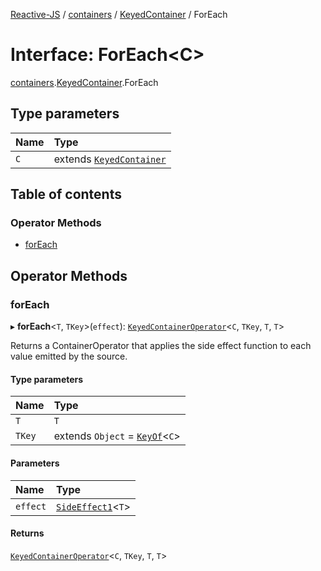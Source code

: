 [Reactive-JS](../README.md) / [containers](../modules/containers.md) / [KeyedContainer](../modules/containers.KeyedContainer.md) / ForEach

# Interface: ForEach<C\>

[containers](../modules/containers.md).[KeyedContainer](../modules/containers.KeyedContainer.md).ForEach

## Type parameters

| Name | Type |
| :------ | :------ |
| `C` | extends [`KeyedContainer`](containers.KeyedContainer-1.md) |

## Table of contents

### Operator Methods

- [forEach](containers.KeyedContainer.ForEach.md#foreach)

## Operator Methods

### forEach

▸ **forEach**<`T`, `TKey`\>(`effect`): [`KeyedContainerOperator`](../modules/containers.md#keyedcontaineroperator)<`C`, `TKey`, `T`, `T`\>

Returns a ContainerOperator that applies the side effect function to each
value emitted by the source.

#### Type parameters

| Name | Type |
| :------ | :------ |
| `T` | `T` |
| `TKey` | extends `Object` = [`KeyOf`](../modules/containers.md#keyof)<`C`\> |

#### Parameters

| Name | Type |
| :------ | :------ |
| `effect` | [`SideEffect1`](../modules/functions.md#sideeffect1)<`T`\> |

#### Returns

[`KeyedContainerOperator`](../modules/containers.md#keyedcontaineroperator)<`C`, `TKey`, `T`, `T`\>
